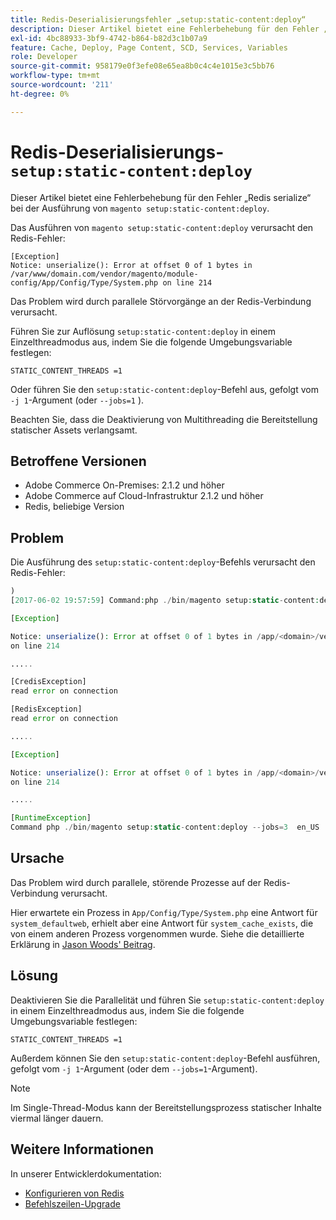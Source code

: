 ```yaml
---
title: Redis-Deserialisierungsfehler „setup:static-content:deploy“
description: Dieser Artikel bietet eine Fehlerbehebung für den Fehler „Redis Deserialize“ bei der Ausführung von „magento setup:static-content:deploy“.
exl-id: 4bc88933-3bf9-4742-b864-b82d3c1b07a9
feature: Cache, Deploy, Page Content, SCD, Services, Variables
role: Developer
source-git-commit: 958179e0f3efe08e65ea8b0c4c4e1015e3c5bb76
workflow-type: tm+mt
source-wordcount: '211'
ht-degree: 0%

---
```


# Redis-Deserialisierungs-`setup:static-content:deploy`

Dieser Artikel bietet eine Fehlerbehebung für den Fehler „Redis serialize“ bei der Ausführung von `magento setup:static-content:deploy`.

Das Ausführen von `magento setup:static-content:deploy` verursacht den Redis-Fehler:

```
[Exception]
Notice: unserialize(): Error at offset 0 of 1 bytes in
/var/www/domain.com/vendor/magento/module-config/App/Config/Type/System.php on line 214
```

Das Problem wird durch parallele Störvorgänge an der Redis-Verbindung verursacht.

Führen Sie zur Auflösung `setup:static-content:deploy` in einem Einzelthreadmodus aus, indem Sie die folgende Umgebungsvariable festlegen:

```
STATIC_CONTENT_THREADS =1
```

Oder führen Sie den `setup:static-content:deploy`-Befehl aus, gefolgt vom `-j 1`-Argument (oder `--jobs=1` ).

Beachten Sie, dass die Deaktivierung von Multithreading die Bereitstellung statischer Assets verlangsamt.

## Betroffene Versionen

* Adobe Commerce On-Premises: 2.1.2 und höher
* Adobe Commerce auf Cloud-Infrastruktur 2.1.2 und höher
* Redis, beliebige Version

## Problem

Die Ausführung des `setup:static-content:deploy`-Befehls verursacht den Redis-Fehler:

```php
)
[2017-06-02 19:57:59] Command:php ./bin/magento setup:static-content:deploy --jobs=3  en_US

[Exception]

Notice: unserialize(): Error at offset 0 of 1 bytes in /app/<domain>/vendor/magento/module-config/App/Config/Type/System.php
on line 214

.....

[CredisException]
read error on connection

[RedisException]
read error on connection

.....

[Exception]

Notice: unserialize(): Error at offset 0 of 1 bytes in /app/<domain>/vendor/magento/module-config/App/Config/Type/System.php
on line 214

.....

[RuntimeException]
Command php ./bin/magento setup:static-content:deploy --jobs=3  en_US  returned code 3
```

## Ursache

Das Problem wird durch parallele, störende Prozesse auf der Redis-Verbindung verursacht.

Hier erwartete ein Prozess in `App/Config/Type/System.php` eine Antwort für `system_defaultweb`, erhielt aber eine Antwort für `system_cache_exists`, die von einem anderen Prozess vorgenommen wurde. Siehe die detaillierte Erklärung in [Jason Woods&#39; Beitrag](https://github.com/magento/magento2/issues/9287#issuecomment-302362283).

## Lösung

Deaktivieren Sie die Parallelität und führen Sie `setup:static-content:deploy` in einem Einzelthreadmodus aus, indem Sie die folgende Umgebungsvariable festlegen:

```
STATIC_CONTENT_THREADS =1
```

Außerdem können Sie den `setup:static-content:deploy`-Befehl ausführen, gefolgt vom `-j 1`-Argument (oder dem `--jobs=1`-Argument).

>[!NOTE]
>
>Im Single-Thread-Modus kann der Bereitstellungsprozess statischer Inhalte viermal länger dauern.

## Weitere Informationen

In unserer Entwicklerdokumentation:

* [Konfigurieren von Redis](https://experienceleague.adobe.com/docs/commerce-operations/configuration-guide/cache/redis/config-redis.html?lang=de)
* [Befehlszeilen-Upgrade](https://experienceleague.adobe.com/docs/commerce-operations/upgrade-guide/implementation/perform-upgrade.html?lang=de)
